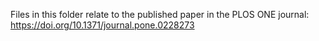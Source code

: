 Files in this folder relate to the published paper in the PLOS ONE journal: 
https://doi.org/10.1371/journal.pone.0228273
